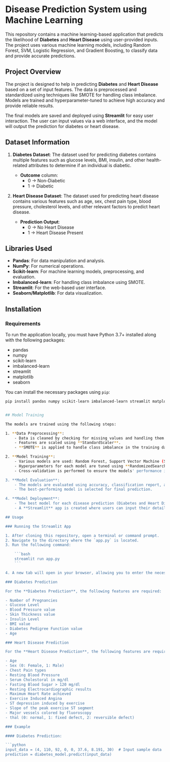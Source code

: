 # Disease Prediction System using Machine Learning

This repository contains a machine learning-based application that predicts the likelihood of **Diabetes** and **Heart Disease** using user-provided inputs. The project uses various machine learning models, including Random Forest, SVM, Logistic Regression, and Gradient Boosting, to classify data and provide accurate predictions.

## Project Overview

The project is designed to help in predicting **Diabetes** and **Heart Disease** based on a set of input features. The data is preprocessed and standardized using techniques like SMOTE for handling class imbalance. Models are trained and hyperparameter-tuned to achieve high accuracy and provide reliable results.

The final models are saved and deployed using **Streamlit** for easy user interaction. The user can input values via a web interface, and the model will output the prediction for diabetes or heart disease.

## Dataset Information

1. **Diabetes Dataset**: The dataset used for predicting diabetes contains multiple features such as glucose levels, BMI, insulin, and other health-related attributes to determine if an individual is diabetic.
    
    - **Outcome** column:
        - 0 → Non-Diabetic
        - 1 → Diabetic

2. **Heart Disease Dataset**: The dataset used for predicting heart disease contains various features such as age, sex, chest pain type, blood pressure, cholesterol levels, and other relevant factors to predict heart disease.
    
    - **Prediction Output**:
        - 0 → No Heart Disease
        - 1 → Heart Disease Present

## Libraries Used

- **Pandas**: For data manipulation and analysis.
- **NumPy**: For numerical operations.
- **Scikit-learn**: For machine learning models, preprocessing, and evaluation.
- **Imbalanced-learn**: For handling class imbalance using SMOTE.
- **Streamlit**: For the web-based user interface.
- **Seaborn/Matplotlib**: For data visualization.

## Installation

### Requirements

To run the application locally, you must have Python 3.7+ installed along with the following packages:

- pandas
- numpy
- scikit-learn
- imbalanced-learn
- streamlit
- matplotlib
- seaborn

You can install the necessary packages using `pip`:

```bash
pip install pandas numpy scikit-learn imbalanced-learn streamlit matplotlib seaborn


## Model Training

The models are trained using the following steps:

1. **Data Preprocessing**:
    - Data is cleaned by checking for missing values and handling them.
    - Features are scaled using **StandardScaler**.
    - **SMOTE** is applied to handle class imbalance in the training dataset.

2. **Model Training**:
    - Various models are used: Random Forest, Support Vector Machine (SVM), Logistic Regression, Gradient Boosting.
    - Hyperparameters for each model are tuned using **RandomizedSearchCV**.
    - Cross-validation is performed to ensure the models' performance is consistent.

3. **Model Evaluation**:
    - The models are evaluated using accuracy, classification report, and confusion matrix.
    - The best-performing model is selected for final prediction.

4. **Model Deployment**:
    - The best model for each disease prediction (Diabetes and Heart Disease) is serialized using **Pickle**.
    - A **Streamlit** app is created where users can input their details and get the prediction result.

## Usage

### Running the Streamlit App

1. After cloning this repository, open a terminal or command prompt.
2. Navigate to the directory where the `app.py` is located.
3. Run the following command:

    ```bash
    streamlit run app.py
    ```

4. A new tab will open in your browser, allowing you to enter the necessary details and get predictions for **Diabetes** and **Heart Disease**.

### Diabetes Prediction

For the **Diabetes Prediction**, the following features are required:

- Number of Pregnancies
- Glucose Level
- Blood Pressure value
- Skin Thickness value
- Insulin Level
- BMI value
- Diabetes Pedigree Function value
- Age

### Heart Disease Prediction

For the **Heart Disease Prediction**, the following features are required:

- Age
- Sex (0: Female, 1: Male)
- Chest Pain types
- Resting Blood Pressure
- Serum Cholestoral in mg/dl
- Fasting Blood Sugar > 120 mg/dl
- Resting Electrocardiographic results
- Maximum Heart Rate achieved
- Exercise Induced Angina
- ST depression induced by exercise
- Slope of the peak exercise ST segment
- Major vessels colored by fluoroscopy
- thal (0: normal, 1: fixed defect, 2: reversible defect)

### Example

#### Diabetes Prediction:

```python
input_data = (4, 110, 92, 0, 0, 37.6, 8.191, 30)  # Input sample data
prediction = diabetes_model.predict(input_data)


